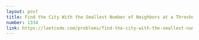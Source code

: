 ```yaml
---
layout: post
title: Find the City With the Smallest Number of Neighbors at a Threshold Distance
number: 1334
link: https://leetcode.com/problems/find-the-city-with-the-smallest-number-of-neighbors-at-a-threshold-distance
---
```

